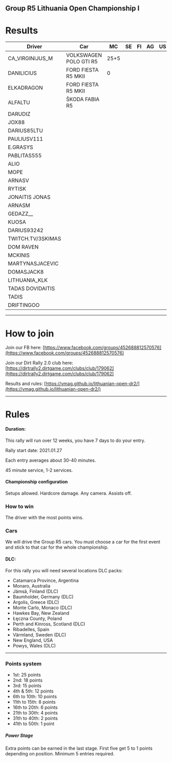## Group R5 Lithuania Open Championship I

# Results

|  Driver | Car	|  MC 	|   SE	|  FI 	|  AG 	|   US	|   DE	|   WL	|   NZ	|   PL	|  GR 	|   SC	|   AU	|  	|  Total 	|
|---	|---  |---	|---	|---	|---	|---	|---	|---	|---	|---	|---	|---	|---	|---	|---	|
|  CA_VIRGINIJUS_M	| VOLKSWAGEN POLO GTI R5 |   25+5	|   	|   	|   	|   	|   	|   	|   	|   	|   	|   	|   	|   	|   30	|
|  DANILICIUS |	FORD FIESTA R5 MKII|  0 	|   	|   	|   	|   	|   	|   	|   	|   	|   	|   	|   	|   	|   0	|
|  ELKADRAGON 	|  FORD FIESTA R5 MKII 	| |  	|   	|   	|   	|   	|   	|   	|   	|   	|   	|   	|   	|   	|
|  ALFALTU	| ŠKODA FABIA R5  	| |  	|   	|   	|   	|   	|   	|   	|   	|   	|   	|   	|   	|   	|
|  DARUDIZ	|   	| |  	|   	|   	|   	|   	|   	|   	|   	|   	|   	|   	|   	|   	|
|  JOX88|   	| |  	|   	|   	|   	|   	|   	|   	|   	|   	|   	|   	|   	|   	|
|  DARIUS85LTU	|   	| |  	|   	|   	|   	|   	|   	|   	|   	|   	|   	|   	|   	|   	|
|  PAULIUSV111	|   	| |  	|   	|   	|   	|   	|   	|   	|   	|   	|   	|   	|   	|   	|
|  E.GRASYS	|   	| |  	|   	|   	|   	|   	|   	|   	|   	|   	|   	|   	|   	|   	|
|  PABLITAS555	|   	| |  	|   	|   	|   	|   	|   	|   	|   	|   	|   	|   	|   	|   	|
|  ALIO ||	|   	| |  	|   	|   	|   	|   	|   	|   	|   	|   	|   	|   	|   	|   	|
|  MOPE	|   	| |  	|   	|   	|   	|   	|   	|   	|   	|   	|   	|   	|   	|   	|
|  ARNASV	|   	| |  	|   	|   	|   	|   	|   	|   	|   	|   	|   	|   	|   	|   	|
|  RYTISK	|   	| |  	|   	|   	|   	|   	|   	|   	|   	|   	|   	|   	|   	|   	|
|  JONAITIS JONAS	|   	| |  	|   	|   	|   	|   	|   	|   	|   	|   	|   	|   	|   	|   	|
|  ARNASM	|   	| |  	|   	|   	|   	|   	|   	|   	|   	|   	|   	|   	|   	|   	|
|  GEDAZZ__	|   	| |  	|   	|   	|   	|   	|   	|   	|   	|   	|   	|   	|   	|   	|
|  KUOSA	|   	| |  	|   	|   	|   	|   	|   	|   	|   	|   	|   	|   	|   	|   	|
|  DARIUS93242	|   	| |  	|   	|   	|   	|   	|   	|   	|   	|   	|   	|   	|   	|   	|
|  TWITCH.TV/3SKIMAS	|   	| |  	|   	|   	|   	|   	|   	|   	|   	|   	|   	|   	|   	|   	|
|  DOM RAVEN	|   	| |  	|   	|   	|   	|   	|   	|   	|   	|   	|   	|   	|   	|   	|
|  MCKINIS	|   	| |  	|   	|   	|   	|   	|   	|   	|   	|   	|   	|   	|   	|   	|
|  MARTYNASJACEVIC	|   	| |  	|   	|   	|   	|   	|   	|   	|   	|   	|   	|   	|   	|   	|
|  DOMASJACK8	|   	| |  	|   	|   	|   	|   	|   	|   	|   	|   	|   	|   	|   	|   	|
|  LITHUANIA_KLK	|   	| |  	|   	|   	|   	|   	|   	|   	|   	|   	|   	|   	|   	|   	|
|  TADAS DOVIDAITIS	|   	| |  	|   	|   	|   	|   	|   	|   	|   	|   	|   	|   	|   	|   	|
|  TADIS	|   	| |  	|   	|   	|   	|   	|   	|   	|   	|   	|   	|   	|   	|   	|
|  DRIFTINGOO	|   	| |  	|   	|   	|   	|   	|   	|   	|   	|   	|   	|   	|   	|   	|

---
# How to join

Join our FB here: [https://www.facebook.com/groups/452688812570576](https://www.facebook.com/groups/452688812570576)

Join our Dirt Rally 2.0 club here: [https://dirtrally2.dirtgame.com/clubs/club/179062](https://dirtrally2.dirtgame.com/clubs/club/179062)

Results and rules: [https://vmag.github.io/lithuanian-open-dr2/](https://vmag.github.io/lithuanian-open-dr2/)

---
# Rules
#### Duration:

This rally will run over 12 weeks, you have 7 days to do your entry.

Rally start date: 2021.01.27

Each entry averages about 30-40 minutes.

45 minute service, 1-2 services.

#### Championship configuration
Setups allowed. Hardcore damage. Any camera. Assists off.

### How to win
The driver with the most points wins. 

### Cars
We will drive the Group R5 cars.  You must choose a car for the first event and stick to that car for the whole championship.

#### DLC:
For this rally you will need several locations DLC packs:

* Catamarca Province, Argentina
* Monaro, Australia
* Jämsä, Finland (DLC)
* Baumholder, Germany (DLC)
* Argolis, Greece (DLC)
* Monte Carlo, Monaco (DLC)
* Hawkes Bay, New Zealand
* Łęczna County, Poland
* Perth and Kinross, Scotland (DLC)
* Ribadelles, Spain
* Värmland, Sweden (DLC)
* New England, USA
* Powys, Wales (DLC)

--- 
### Points system

* 1st: 25 points
* 2nd: 18 points
* 3rd: 15 points
* 4th & 5th: 12 points
* 6th to 10th: 10 points
* 11th to 15th: 8 points
* 16th to 20th: 6 points
* 21th to 30th: 4 points
* 31th to 40th: 2 points
* 41th to 50th: 1 point

##### Power Stage
Extra points can be earned in the last stage. First five get 5 to 1 points depending on position. Minimum 5 entries required.




